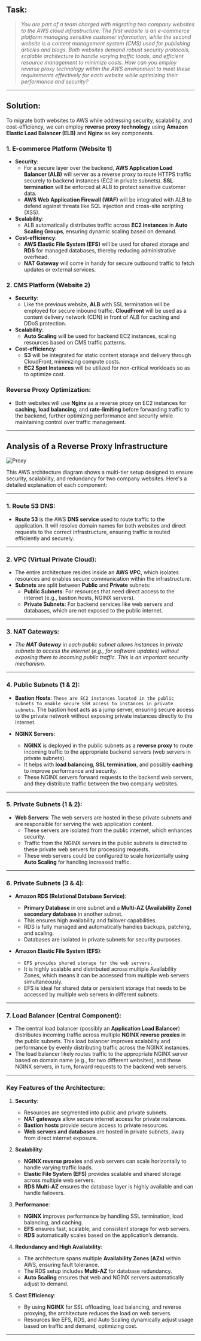 ## Task:

> *You are part of a team charged with migrating two company websites to the AWS cloud infrastructure. The first website is an e-commerce platform managing sensitive customer information, while the second website is a content management system (CMS) used for publishing articles and blogs. Both websites demand robust security protocols, scalable architecture to handle varying traffic loads, and efficient resource management to minimize costs. How can you employ reverse proxy technology within the AWS environment to meet these requirements effectively for each website while optimizing their performance and security?*

---

## Solution:

To migrate both websites to AWS while addressing security, scalability, and cost-efficiency, we can employ **reverse proxy technology** using **Amazon Elastic Load Balancer (ELB)** and **Nginx** as key components.

### 1. **E-commerce Platform (Website 1)**
   - **Security**: 
     - For a secure layer over the backend, **AWS Application Load Balancer (ALB)** will server as a reverse proxy to route HTTPS traffic securely to backend instances (EC2 in private subnets). **SSL termination** will be enforced at ALB to protect sensitive customer data.
     - **AWS Web Application Firewall (WAF)** will be integrated with ALB to defend against threats like SQL injection and cross-site scripting (XSS).
   - **Scalability**: 
     - ALB automatically distributes traffic across **EC2 instances** in **Auto Scaling Groups**, ensuring dynamic scaling based on demand.
   - **Cost-efficiency**: 
     - **AWS Elastic File System (EFS)** will be used for shared storage and **RDS** for managed databases, thereby reducing administrative overhead.
     - **NAT Gateway** will come in handy for secure outbound traffic to fetch updates or external services.

### 2. **CMS Platform (Website 2)**
   - **Security**:
     - Like the previous website, **ALB** with SSL termination will be employed for secure inbound traffic. **CloudFront** will be used as a content delivery network (CDN) in front of ALB for caching and DDoS protection.
   - **Scalability**:
     - **Auto Scaling** will be used for backend EC2 instances, scaling resources based on CMS traffic patterns.
   - **Cost-efficiency**:
     - **S3** will be integrated for static content storage and delivery through CloudFront, minimizing compute costs.
     - **EC2 Spot Instances** will be utilized for non-critical workloads so as to optimize cost.

### Reverse Proxy Optimization:
   - Both websites will use **Nginx** as a reverse proxy on EC2 instances for **caching, load balancing**, and **rate-limiting** before forwarding traffic to the backend, further optimizing performance and security while maintaining control over traffic management.


---

## Analysis of a Reverse Proxy Infrastructure

![Proxy](reverse-proxy.png "Proxy")

This AWS architecture diagram shows a multi-tier setup designed to ensure security, scalability, and redundancy for two company websites. Here's a detailed explanation of each component:

---

### **1. Route 53 DNS:**
- **Route 53** is the AWS **DNS service** used to route traffic to the application. It will resolve domain names for both websites and direct requests to the correct infrastructure, ensuring traffic is routed efficiently and securely.

---

### **2. VPC (Virtual Private Cloud):**
- The entire architecture resides inside an **AWS VPC**, which isolates resources and enables secure communication within the infrastructure.
- **Subnets** are split between **Public** and **Private** subnets:
  - **Public Subnets**: For resources that need direct access to the internet (e.g., bastion hosts, NGINX servers).
  - **Private Subnets**: For backend services like web servers and databases, which are not exposed to the public internet.

---

### **3. NAT Gateways:**
- *The **NAT Gateway** in each public subnet allows instances in private subnets to access the internet (e.g., for software updates) without exposing them to incoming public traffic. This is an important security mechanism.*

---

### **4. Public Subnets (1 & 2):**
- **Bastion Hosts**: `These are EC2 instances located in the public subnets to enable secure SSH access to instances in private subnets`. The bastion host acts as a jump server, ensuring secure access to the private network without exposing private instances directly to the internet.
  
- **NGINX Servers**: 
  - **NGINX** is deployed in the public subnets as a **reverse proxy** to route incoming traffic to the appropriate backend servers (web servers in private subnets).
  - It helps with **load balancing**, **SSL termination**, and possibly **caching** to improve performance and security.
  - These NGINX servers forward requests to the backend web servers, and they distribute traffic between the two company websites.

---

### **5. Private Subnets (1 & 2):**
- **Web Servers**: The web servers are hosted in these private subnets and are responsible for serving the web application content.
  - These servers are isolated from the public internet, which enhances security.
  - Traffic from the NGINX servers in the public subnets is directed to these private web servers for processing requests.
  - These web servers could be configured to scale horizontally using **Auto Scaling** for handling increased traffic.

---

### **6. Private Subnets (3 & 4):**
- **Amazon RDS (Relational Database Service)**:
  - **Primary Database** in one subnet and a **Multi-AZ (Availability Zone) secondary database** in another subnet.
  - This ensures high availability and failover capabilities.
  - RDS is fully managed and automatically handles backups, patching, and scaling.
  - Databases are isolated in private subnets for security purposes.

- **Amazon Elastic File System (EFS)**: 
  - `EFS provides shared storage for the web servers.`
  - It is highly scalable and distributed across multiple Availability Zones, which means it can be accessed from multiple web servers simultaneously.
  - EFS is ideal for shared data or persistent storage that needs to be accessed by multiple web servers in different subnets.

---

### **7. Load Balancer (Central Component):**
- The central load balancer (possibly an **Application Load Balancer**) distributes incoming traffic across multiple **NGINX reverse proxies** in the public subnets. This load balancer improves scalability and performance by evenly distributing traffic across the NGINX instances.
- The load balancer likely routes traffic to the appropriate NGINX server based on domain name (e.g., for two different websites), and these NGINX servers, in turn, forward requests to the backend web servers.

---

### **Key Features of the Architecture:**

1. **Security**:
   - Resources are segmented into public and private subnets.
   - **NAT gateways** allow secure internet access for private instances.
   - **Bastion hosts** provide secure access to private resources.
   - **Web servers and databases** are hosted in private subnets, away from direct internet exposure.

2. **Scalability**:
   - **NGINX reverse proxies** and web servers can scale horizontally to handle varying traffic loads.
   - **Elastic File System (EFS)** provides scalable and shared storage across multiple web servers.
   - **RDS Multi-AZ** ensures the database layer is highly available and can handle failovers.

3. **Performance**:
   - **NGINX** improves performance by handling SSL termination, load balancing, and caching.
   - **EFS** ensures fast, scalable, and consistent storage for web servers.
   - **RDS** automatically scales based on the application’s demands.

4. **Redundancy and High Availability**:
   - The architecture spans multiple **Availability Zones (AZs)** within AWS, ensuring fault tolerance.
   - The RDS setup includes **Multi-AZ** for database redundancy.
   - **Auto Scaling** ensures that web and NGINX servers automatically adjust to demand.

5. **Cost Efficiency**:
   - By using **NGINX** for SSL offloading, load balancing, and reverse proxying, the architecture reduces the load on web servers.
   - Resources like EFS, RDS, and Auto Scaling dynamically adjust usage based on traffic and demand, optimizing cost.

---

